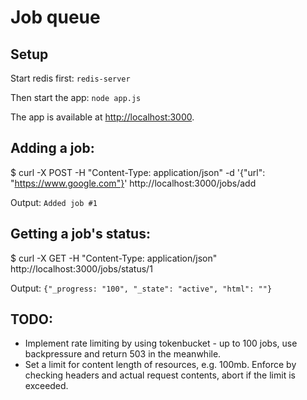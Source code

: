 # Job queue

## Setup
Start redis first: `redis-server`

Then start the app: `node app.js`

The app is available at [http://localhost:3000](http:/localhost:3000).

## Adding a job:

  $ curl -X POST -H "Content-Type: application/json" -d '{"url": "https://www.google.com"}' http://localhost:3000/jobs/add

Output: `Added job #1`

## Getting a job's status:

  $ curl -X GET -H "Content-Type: application/json" http://localhost:3000/jobs/status/1

Output: `{"_progress: "100", "_state": "active", "html": ""}`


## TODO:
* Implement rate limiting by using tokenbucket - up to 100 jobs, use backpressure and return 503 in the meanwhile.
* Set a limit for content length of resources, e.g. 100mb. Enforce by checking headers and actual request contents, abort if the limit is exceeded.
